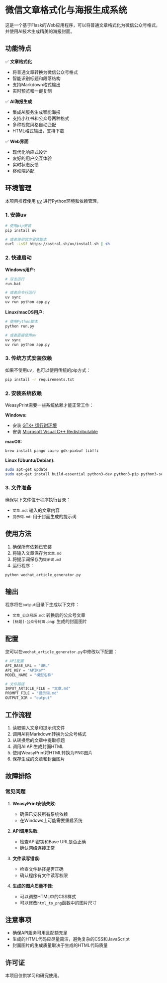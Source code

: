 # 微信文章格式化与海报生成系统

这是一个基于Flask的Web应用程序，可以将普通文章格式化为微信公众号格式，并使用AI技术生成精美的海报封面。

## 功能特点

✅ **文章格式化**
- 将普通文章转换为微信公众号格式
- 智能识别标题和段落结构
- 支持Markdown格式输出
- 实时预览和一键复制

✅ **AI海报生成**
- 集成AI服务生成智能海报
- 支持小红书和公众号两种格式
- 多种视觉风格自动匹配
- HTML格式输出，支持下载

✅ **Web界面**
- 现代化响应式设计
- 友好的用户交互体验
- 实时状态反馈
- 移动端适配

## 环境管理

本项目推荐使用 [uv](https://github.com/astral-sh/uv) 进行Python环境和依赖管理。

### 1. 安装uv

```bash
# 使用pip安装
pip install uv

# 或者使用官方安装脚本
curl -LsSf https://astral.sh/uv/install.sh | sh
```

### 2. 快速启动

**Windows用户:**
```bash
# 双击运行
run.bat

# 或者命令行运行
uv sync
uv run python app.py
```

**Linux/macOS用户:**
```bash
# 使用Python脚本
python run.py

# 或者直接使用uv
uv sync
uv run python app.py
```

### 3. 传统方式安装依赖

如果不使用uv，也可以使用传统的pip方式：

```bash
pip install -r requirements.txt
```

### 2. 安装系统依赖

WeasyPrint需要一些系统依赖才能正常工作：

**Windows:**
- 安装 [GTK+ 运行时环境](https://github.com/tschoonj/GTK-for-Windows-Runtime-Environment-Installer/releases)
- 安装 [Microsoft Visual C++ Redistributable](https://aka.ms/vs/16/release/vc_redist.x64.exe)

**macOS:**
```bash
brew install pango cairo gdk-pixbuf libffi
```

**Linux (Ubuntu/Debian):**
```bash
sudo apt-get update
sudo apt-get install build-essential python3-dev python3-pip python3-setuptools python3-wheel libpango-1.0-0 libpangocairo-1.0-0 libgdk-pixbuf2.0-0 libffi-dev libssl-dev
```

### 3. 文件准备

确保以下文件位于程序执行目录：
- `文章.md`: 输入的文章内容
- `提示词.md`: 用于封面生成的提示词

## 使用方法

1. 确保所有依赖已安装
2. 将输入文章保存为`文章.md`
3. 将提示词保存为`提示词.md`
4. 运行程序：

```bash
python wechat_article_generator.py
```

## 输出

程序将在`output`目录下生成以下文件：
- `文章_公众号版.md`: 转换后的公众号文章
- `[标题]-公众号封面.png`: 生成的封面图片

## 配置

您可以在`wechat_article_generator.py`中修改以下配置：

```python
# API配置
API_BASE_URL = "URL"
API_KEY = "APIKeY"
MODEL_NAME = "模型名称"

# 文件路径
INPUT_ARTICLE_FILE = "文章.md"
PROMPT_FILE = "提示词.md"
OUTPUT_DIR = "output"
```

## 工作流程

1. 读取输入文章和提示词文件
2. 调用AI将Markdown转换为公众号格式
3. 从转换后的文章中提取标题
4. 调用AI API生成封面HTML
5. 使用WeasyPrint将HTML转换为PNG图片
6. 保存生成的文章和封面图片

## 故障排除

### 常见问题

1. **WeasyPrint安装失败**:
   - 确保已安装所有系统依赖
   - 在Windows上可能需要重启系统

2. **API调用失败**:
   - 检查API密钥和Base URL是否正确
   - 确认网络连接正常

3. **文件读写错误**:
   - 检查文件路径是否正确
   - 确认程序有文件读写权限

4. **生成的图片质量不佳**:
   - 可以调整HTML中的CSS样式
   - 可以修改`html_to_png`函数中的图片尺寸

## 注意事项

- 确保API服务可用且配额充足
- 生成的HTML代码应尽量简洁，避免复杂的CSS和JavaScript
- 封面图片的生成质量取决于生成的HTML代码质量

## 许可证

本项目仅供学习和研究使用。
